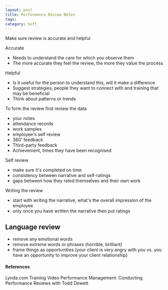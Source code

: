 ```yaml
---
layout: post
title: Performance Review Notes
tags: 
category: Soft
---
```


Make sure review is accurate and helpful  
  
Accurate  
- Needs to understand the care for which you observe them  
- The more accurate they feel the review, the more they value the process  
  
Helpful  
- Is it useful for the person to understand this, will it make a difference  
- Suggest strategies, people they want to connect with and training that may be beneficial  
- Think about patterns or trends  
  
To form the review first review the data  
- your notes  
- attendance records  
- work samples  
- employee's self review  
- 360' feedback  
- Third-party feedback  
- Achievement, times they have been recognised  
  
  
Self review  
- make sure it's completed on time  
- consistency between narrative and self-ratings  
- gaps between how they rated themselves and their own work  
  
  
Writing the review  
- start with writing the narrative, what's the overall impression of the employee  
- only once you have written the narrative then put ratings  
  
## Language review  
- remove any emotional words  
- remove extreme words or phrases (horrible, brilliant)  
- frame things as opportunities (your client is very angry with you vs. you have an opportunity to improve your client relationship)  

#### References

Lynda.com Training Video Performance Management: Conducting Performance Reviews with Todd Dewett
